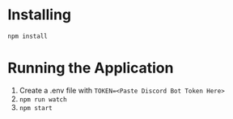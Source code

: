 # Installing
`npm install`

# Running the Application
1. Create a .env file with `TOKEN=<Paste Discord Bot Token Here>`
2. `npm run watch` 
3. `npm start`
